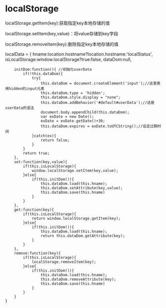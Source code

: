 # localStorage

localStorage.getItem(key):获取指定key本地存储的值

localStorage.setItem(key,value)：将value存储到key字段

localStorage.removeItem(key):删除指定key本地存储的值


localData = {
        hname:location.hostname?location.hostname:'localStatus',
        isLocalStorage:window.localStorage?true:false,
        dataDom:null,
 
        initDom:function(){ //初始化userData
            if(!this.dataDom){
                try{
                    this.dataDom = document.createElement('input');//这里使用hidden的input元素
                    this.dataDom.type = 'hidden';
                    this.dataDom.style.display = "none";
                    this.dataDom.addBehavior('#default#userData');//这是userData的语法
                    document.body.appendChild(this.dataDom);
                    var exDate = new Date();
                    exDate = exDate.getDate()+30;
                    this.dataDom.expires = exDate.toUTCString();//设定过期时间
                }catch(ex){
                    return false;
                }
            }
            return true;
        },
        set:function(key,value){
            if(this.isLocalStorage){
                window.localStorage.setItem(key,value);
            }else{
                if(this.initDom()){
                    this.dataDom.load(this.hname);
                    this.dataDom.setAttribute(key,value);
                    this.dataDom.save(this.hname)
                }
            }
        },
        get:function(key){
            if(this.isLocalStorage){
                return window.localStorage.getItem(key);
            }else{
                if(this.initDom()){
                    this.dataDom.load(this.hname);
                    return this.dataDom.getAttribute(key);
                }
            }
        },
        remove:function(key){
            if(this.isLocalStorage){
                localStorage.removeItem(key);
            }else{
                if(this.initDom()){
                    this.dataDom.load(this.hname);
                    this.dataDom.removeAttribute(key);
                    this.dataDom.save(this.hname)
                }
            }
        }
    }
